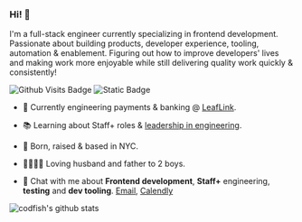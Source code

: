 ### Hi! 👋

I'm a full-stack engineer currently specializing in frontend development. Passionate about building products, developer experience, tooling, automation & enablement. Figuring out how to improve developers' lives and making work more enjoyable while still delivering quality work quickly & consistently!

![Github Visits Badge](https://img.shields.io/endpoint?url=https%3A%2F%2Fhits.dwyl.com%2Fcodfish%2Fcodfish.json&style=flat&logo=github&label=Visits&color=%23487ca5)
![Static Badge](https://img.shields.io/badge/60%25_of_the_time-works_every_time-4F8DF0)

- 🌱 Currently engineering payments & banking @ [LeafLink](https://www.github.com/leaflink).

- 📚 Learning about Staff+ roles & [leadership in engineering](https://leaddev.com/).

- 🗽 Born, raised & based in NYC.

- 👨‍👩‍👦‍👦 Loving husband and father to 2 boys.

- 💬 Chat with me about **Frontend development**, **Staff+** engineering, **testing** and **dev tooling**. [Email](chris@codfish.dev), [Calendly](https://calendly.com/codfish)

![codfish's github stats](https://github-readme-stats.vercel.app/api?username=codfish&count_private=true&show_icons=true&theme=algolia)
<!-- Tracking pixel to record github visits --><img src="https://hits.dwyl.com/codfish/codfish.svg" width="0" height="0">
